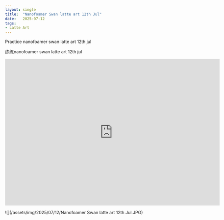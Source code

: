 ```yaml
---
layout: single
title:  "Nanofoamer Swan latte art 12th Jul"
date:   2025-07-12
tags:
- Latte Art
---
```


Practice nanofoamer swan latte art 12th jul

练练nanofoamer swan latte art 12th jul

<div class="embed-container">
  <iframe
      src="https://www.youtube.com/embed/ZYgD9sR5aEA"
      width="700"
      height="480"
      frameborder="0"
      allowfullscreen="true">
  </iframe>
</div>

![](/assets/img/2025/07/12/Nanofoamer Swan latte art 12th Jul.JPG)
